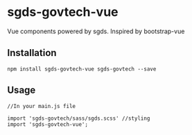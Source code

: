 # sgds-govtech-vue
Vue components powered by sgds. Inspired by bootstrap-vue

## Installation
```
npm install sgds-govtech-vue sgds-govtech --save
```
## Usage
```
//In your main.js file

import 'sgds-govtech/sass/sgds.scss' //styling
import 'sgds-govtech-vue';

```


